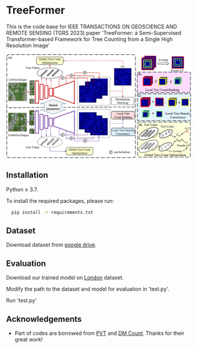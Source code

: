 
# TreeFormer

This is the code base for IEEE TRANSACTIONS ON GEOSCIENCE AND REMOTE SENSING (TGRS 2023) paper 'TreeFormer: a Semi-Supervised Transformer-based Framework for Tree Counting from a Single High Resolution Image'

<img src="sample_imgs/overview.png">

## Installation

Python ≥ 3.7.

To install the required packages, please run:


```bash
  pip install -r requirements.txt
```
    
## Dataset
Download dataset from [google drive](https://drive.google.com/file/d/1288zPMr5Ij7ayk2knFi3_BnLJCDP-8rU/view?usp=sharing).
## Evaluation
Download our trained model on [London](https://drive.google.com/file/d/1hCbLsXi89coM_NsikvjrfxM5eM5vYyv8/view?usp=sharing) dataset.

Modify the path to the dataset and model for evaluation in 'test.py'.

Run 'test.py'
## Acknowledgements

 - Part of codes are borrowed from [PVT](https://github.com/whai362/PVT) and [DM Count](https://github.com/cvlab-stonybrook/DM-Count). Thanks for their great work!
 

